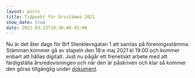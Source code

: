 ```yaml
---
layout: posts
title: Tidpunkt för årsstämma 2021
show_date: true
date: 2021-03-23T10:30:00-01:00
---
```

Nu är det åter dags för Brf Stenklevsgatan 1 att samlas på föreningsstämma. Stämman kommer gå av stapeln den 18:e maj 2021 kl 19:00 och kommer enbart att hållas digitalt. Just nu pågår ett frenetiskt arbete med att färdigställa årsredovisningen och när den är påskriven och klar så kommer den göras tillgänglig under [dokument](/documents/).